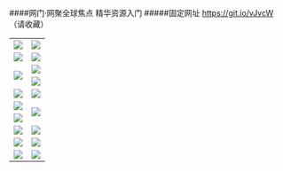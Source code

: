 ####网门·网聚全球焦点 精华资源入门
#####固定网址 https://git.io/vJvcW （请收藏）
<table>
  <tr height="1"></tr>
  <tr>
    <td><a href="https://d2iacfewj0lpuk.cloudfront.net" target="_blank"><img src="https://d2iacfewj0lpuk.cloudfront.net/Up/0WMDT.jpg" /></a></td>
    <td><a href="https://d2iacfewj0lpuk.cloudfront.net/oNote.aspx" target="_blank"><img src="https://d2iacfewj0lpuk.cloudfront.net/Up/0WZTT.jpg" /></a></td>
  </tr>
  <tr>
    <td><a href="https://d2iacfewj0lpuk.cloudfront.net/onUP.aspx?name=https://d29duwb7un2osd.cloudfront.net/517" target="_blank"><img src="https://d2iacfewj0lpuk.cloudfront.net/Up/0DTW.jpg"/></a></td>
    <td><a href="https://d2iacfewj0lpuk.cloudfront.net/ogST.aspx" target="_blank"><img src="https://d2iacfewj0lpuk.cloudfront.net/Up/ST.jpg"/></a></td>
  </tr>
  <tr>
    <td rowspan=2><a href="https://d2iacfewj0lpuk.cloudfront.net/ogUP.aspx?name=WJ.mp4" target="_blank"><img src="https://d2iacfewj0lpuk.cloudfront.net/Up/WJ.jpg" /></a></td>
    <td><a href="https://d2iacfewj0lpuk.cloudfront.net/ogUP.aspx?name=DKC.mp4&count=13" target="_blank"><img src="https://d2iacfewj0lpuk.cloudfront.net/Up/DKC.jpg" /></a></td> 
  </tr>
  <tr>
    <td><a href="https://d2iacfewj0lpuk.cloudfront.net/ogUP.aspx?name=LRWS.mp4&count=6B:12,5A:10,5B:35,4A:14,4B:19,3A:10,3B:26,2A:16,2B:21,1A:23,1B:29" target="_blank"><img src="https://d2iacfewj0lpuk.cloudfront.net/Up/LRWS.jpg" /></a></td>
  </tr>
  <tr>
    <td><a href="https://d2iacfewj0lpuk.cloudfront.net/ogUP.aspx?name=WJZM.mp4&count=16" target="_blank"><img src="https://d2iacfewj0lpuk.cloudfront.net/Up/WJZM.jpg" /></a></td>
    <td><a href="https://d2iacfewj0lpuk.cloudfront.net/ogUP.aspx?name=XTFY.mp4&count=16" target="_blank"><img src="https://d2iacfewj0lpuk.cloudfront.net/Up/XTFY.jpg" /></a></td>
  </tr>
  <tr>
    <td><a href="https://d2iacfewj0lpuk.cloudfront.net/ogUP.aspx?name=JQR.mp4&count=2" target="_blank"><img src="https://d2iacfewj0lpuk.cloudfront.net/Up/JQR.jpg" /></a></td>   
    <td rowspan=2><a href="https://d2iacfewj0lpuk.cloudfront.net/ogUP.aspx?name=JP.mp4&count=9" target="_blank"><img src="https://d2iacfewj0lpuk.cloudfront.net/Up/JP.jpg" /></td>
  </tr>
  <tr>
    <td><a href="https://d2iacfewj0lpuk.cloudfront.net/ogUP.aspx?name=MTDWH.mp4&count=28" target="_blank"><img src="https://d2iacfewj0lpuk.cloudfront.net/Up/MTDWH.jpg" /></a></td>
  </tr>
  <tr>
    <td><a href="https://d2iacfewj0lpuk.cloudfront.net/ogUP.aspx?name=4SZG.mp4&count=05:10,04:20&current=05:10" target="_blank"><img src="https://d2iacfewj0lpuk.cloudfront.net/Up/4SZG0.jpg" /></a></td>
    <td><a href="https://d2iacfewj0lpuk.cloudfront.net/ogUP.aspx?name=4SDJ.mp4&count=05:26,04:52&current=05:26" target="_blank"><img src="https://d2iacfewj0lpuk.cloudfront.net/Up/4SDJ0.jpg" /></a></td>
  </tr>
  <tr>
    <td><a href="https://d2iacfewj0lpuk.cloudfront.net/ogUP.aspx?name=FG.zip" target="_blank"><img src="https://d2iacfewj0lpuk.cloudfront.net/Up/FG.jpg" /></a></td>
    <td><a href="https://d2iacfewj0lpuk.cloudfront.net/ogUP.aspx?name=FGA.apk" target="_blank"><img src="https://d2iacfewj0lpuk.cloudfront.net/Up/FGA.jpg" /></a></td>
  </tr>
  <tr>
    <td><a href="https://d2iacfewj0lpuk.cloudfront.net/ogUP.aspx?name=U.zip" target="_blank"><img src="https://d2iacfewj0lpuk.cloudfront.net/Up/U.jpg" /></a></td>
    <td><a href="https://d2iacfewj0lpuk.cloudfront.net/ogUP.aspx?name=UA.apk" target="_blank"><img src="https://d2iacfewj0lpuk.cloudfront.net/Up/UA.jpg" /></a></td>
  </tr>
</table>

